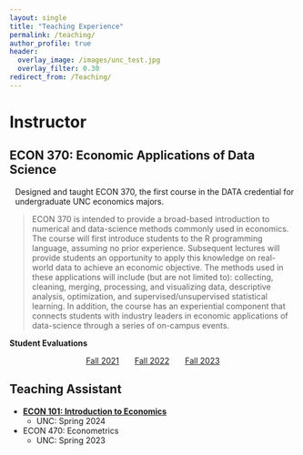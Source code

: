 ```yaml
---
layout: single
title: "Teaching Experience"
permalink: /teaching/
author_profile: true
header:
  overlay_image: /images/unc_test.jpg
  overlay_filter: 0.30
redirect_from: /Teaching/
---
```



# Instructor

## ECON 370: Economic Applications of Data Science

<p style="margin-left:10px;">
Designed and taught ECON 370, the first course in the DATA credential for undergraduate UNC economics majors.

  
> ECON 370 is intended to provide a broad-based introduction to numerical and data-science methods commonly used in economics. The course will first introduce students to the R programming language, assuming no prior experience.  Subsequent lectures will provide students an opportunity to apply this knowledge on real-world data to achieve an economic objective.  The methods used in these applications will include (but are not limited to): collecting, cleaning, merging, processing, and visualizing data, descriptive analysis, optimization, and supervised/unsupervised statistical learning. In addition, the course has an experiential component that connects students with industry leaders in economic applications of data-science through a series of on-campus events.
</p>

**Student Evaluations**
<center>
<a href="http://alexmarsh.io/files/ECON370_Fall2021_Evals.pdf" class="btn btn--primary btn--large">Fall 2021</a> &nbsp; &nbsp; &nbsp; <a href="http://alexmarsh.io/files/ECON370_Fall2022_Evals.pdf" class="btn btn--primary btn--large">Fall 2022</a> &nbsp; &nbsp; &nbsp; <a href="http://alexmarsh.io/files/ECON370_Fall2023_Evals.pdf" class="btn btn--primary btn--large">Fall 2023</a>
</center>

## Teaching Assistant
- [**ECON 101: Introduction to Economics**](https://alexmarsh.io/teaching/ECON101)
    - UNC: Spring 2024
- ECON 470: Econometrics
    - UNC: Spring 2023
